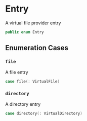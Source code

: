 # Entry

A virtual file provider entry

``` swift
public enum Entry
```

## Enumeration Cases

### `file`

A file entry

``` swift
case file(: VirtualFile)
```

### `directory`

A directory entry

``` swift
case directory(: VirtualDirectory)
```
